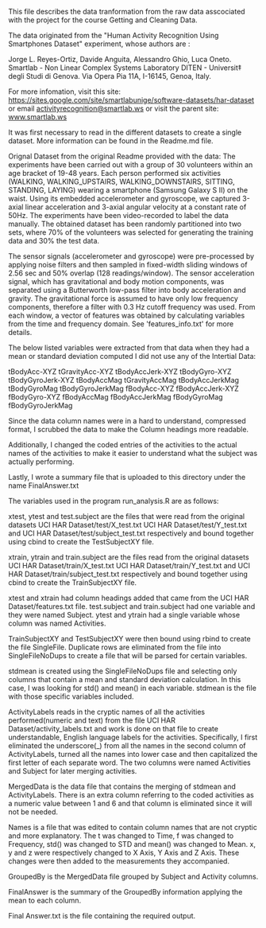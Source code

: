 This file describes the data tranformation from the raw data asscociated with the project for the course Getting and Cleaning Data.

The data originated from the "Human Activity Recognition Using Smartphones Dataset" experiment, whose authors are :

Jorge L. Reyes-Ortiz, Davide Anguita, Alessandro Ghio, Luca Oneto. Smartlab - Non Linear Complex Systems Laboratory DITEN - Universit‡ degli Studi di Genova. Via Opera Pia 11A, I-16145, Genoa, Italy.

For more infomation, visit this site: https://sites.google.com/site/smartlabunige/software-datasets/har-dataset 
or email activityrecognition@smartlab.ws 
or visit the parent site: www.smartlab.ws

It was first necessary to read in the different datasets to create a single dataset.  More information can be found in the Readme.md file.

Orignal Dataset from the original Readme provided with the data:
The experiments have been carried out with a group of 30 volunteers within an age bracket of 19-48 years. Each person performed six activities (WALKING, WALKING_UPSTAIRS, WALKING_DOWNSTAIRS, SITTING, STANDING, LAYING) wearing a smartphone (Samsung Galaxy S II) on the waist. Using its embedded accelerometer and gyroscope, we captured 3-axial linear acceleration and 3-axial angular velocity at a constant rate of 50Hz. The experiments have been video-recorded to label the data manually. The obtained dataset has been randomly partitioned into two sets, where 70% of the volunteers was selected for generating the training data and 30% the test data. 

The sensor signals (accelerometer and gyroscope) were pre-processed by applying noise filters and then sampled in fixed-width sliding windows of 2.56 sec and 50% overlap (128 readings/window). The sensor acceleration signal, which has gravitational and body motion components, was separated using a Butterworth low-pass filter into body acceleration and gravity. The gravitational force is assumed to have only low frequency components, therefore a filter with 0.3 Hz cutoff frequency was used. From each window, a vector of features was obtained by calculating variables from the time and frequency domain. See 'features_info.txt' for more details.

The below listed variables were extracted from that data when they had a mean or standard deviation computed  I did not use any of the Intertial Data:

tBodyAcc-XYZ
tGravityAcc-XYZ
tBodyAccJerk-XYZ
tBodyGyro-XYZ
tBodyGyroJerk-XYZ
tBodyAccMag
tGravityAccMag
tBodyAccJerkMag
tBodyGyroMag
tBodyGyroJerkMag
fBodyAcc-XYZ
fBodyAccJerk-XYZ
fBodyGyro-XYZ
fBodyAccMag
fBodyAccJerkMag
fBodyGyroMag
fBodyGyroJerkMag 

Since the data column names were in a hard to understand, compressed format, I scrubbed the data to make the Column headings more readable.

Additionally, I changed the coded entries of the activities to the actual names of the activities to make it easier to understand what the subject was actually performing.

Lastly, I wrote a summary file that is uploaded to this directory under the name FinalAnswer.txt

The variables used in the program run_analysis.R are as follows:

xtest, ytest and test.subject are the files that were read from the original datasets UCI HAR Dataset/test/X_test.txt UCI HAR Dataset/test/Y_test.txt and UCI HAR Dataset/test/subject_test.txt respectively and bound together using cbind to create the TestSubjectXY file.

xtrain, ytrain and train.subject are the files read from the original datasets UCI HAR Dataset/train/X_test.txt UCI HAR Dataset/train/Y_test.txt and UCI HAR Dataset/train/subject_test.txt respectively and bound together using cbind to create the TrainSubjectXY file.

xtest and xtrain had column headings added that came from the UCI HAR Dataset/features.txt file.  test.subject and train.subject had one variable and they were named Subject.  ytest and ytrain had a single variable whose column was named Activities.

TrainSubjectXY and TestSubjectXY were then bound using rbind to create the file SingleFile.  Duplicate rows are eliminated from the file into SingleFileNoDups to create a file that will be parsed for certain variables.

stdmean is created using the SingleFileNoDups file and selecting only columns that contain a mean and standard deviation calculation.  In this case, I was looking for std() and mean() in each variable. stdmean is the file with those specific variables included.

ActivityLabels reads in the cryptic names of all the activities performed(numeric and text) from the file UCI HAR Dataset/activity_labels.txt and work is done on that file to create understandable, English language labels for the activities. Specifically, I first eliminated the underscore(_) from all the names in the second column of ActivityLabels, turned all the names into lower case and then capitalized the first letter of each separate word.  The two columns were named Activities and Subject for later merging activities.

MergedData is the data file that contains the merging of stdmean and ActivityLabels.  There is an extra column referring to the coded activities as a numeric value between 1 and 6 and that column is eliminated since it will not be needed.

Names is a file that was edited to contain column names that are not cryptic and more explanatory.  The t was changed to Time, f was changed to Frequency, std() was changed to STD and mean() was changed to Mean. x, y and z were respectively changed to X Axis, Y Axis and Z Axis.  These changes were then added to the measurements they accompanied.  

GroupedBy is the MergedData file grouped by Subject and Activity columns.

FinalAnswer is the summary of the GroupedBy information applying the mean to each column.

Final Answer.txt is the file containing the required output.



